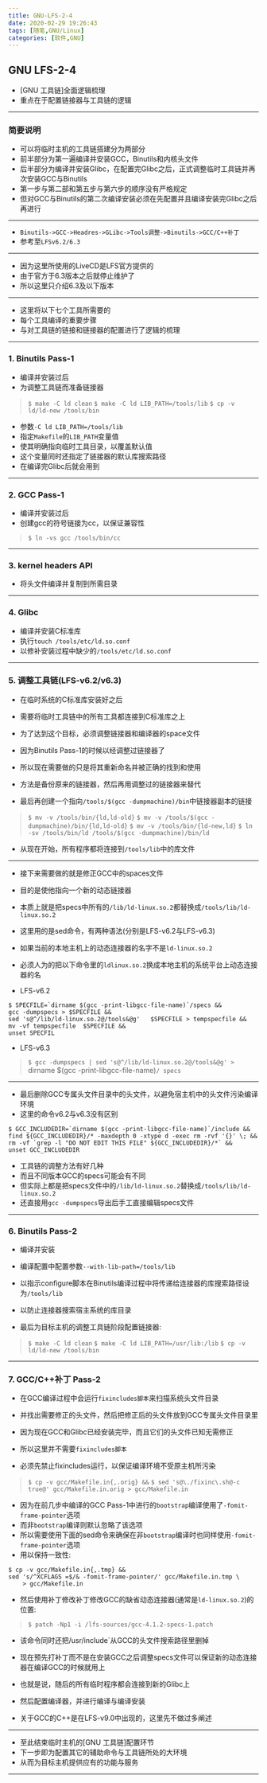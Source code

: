 ```yaml
---
title: GNU-LFS-2-4
date: 2020-02-29 19:26:43
tags: [随笔,GNU/Linux]
categories: [软件,GNU]
---
```


## GNU LFS-2-4

* [GNU 工具链]全面逻辑梳理
* 重点在于配置链接器与工具链的逻辑

---

### 简要说明

* 可以将临时主机的工具链搭建分为两部分
* 前半部分为第一遍编译并安装GCC，Binutils和内核头文件
* 后半部分为编译并安装Glibc，在配置完Glibc之后，正式调整临时工具链并再次安装GCC与Binutils
* 第一步与第二部和第五步与第六步的顺序没有严格规定
* 但对GCC与Binutils的第二次编译安装必须在先配置并且编译安装完Glibc之后再进行
---
* `Binutils->GCC->Headres->GLibc->Tools调整->Binutils->GCC/C++补丁`
* 参考至`LFSv6.2/6.3`
---
* 因为这里所使用的LiveCD是LFS官方提供的
* 由于官方于6.3版本之后就停止维护了
* 所以这里只介绍6.3及以下版本
---
* 这里将以下七个工具所需要的
* 每个工具编译的重要步骤
* 与对工具链的链接和链接器的配置进行了逻辑的梳理

---

### 1. Binutils Pass-1

* 编译并安装过后
* 为调整工具链而准备链接器

> `$ make -C ld clean`
> `$ make -C ld LIB_PATH=/tools/lib` 
> `$ cp -v ld/ld-new /tools/bin`

* 参数`-C ld LIB_PATH=/tools/lib`
* 指定`Makefile`的`LIB_PATH`变量值
* 使其明确指向临时工具目录，以覆盖默认值
* 这个变量同时还指定了链接器的默认库搜索路径
* 在编译完Glibc后就会用到

---

### 2. GCC Pass-1

* 编译并安装过后
* 创建gcc的符号链接为cc，以保证兼容性
> `$ ln -vs gcc /tools/bin/cc`

---

### 3. kernel headers API

* 将头文件编译并复制到所需目录

---

### 4. Glibc
* 编译并安装C标准库
* 执行`touch /tools/etc/ld.so.conf`
* 以修补安装过程中缺少的`/tools/etc/ld.so.conf`

---

### 5. 调整工具链(LFS-v6.2/v6.3)
* 在临时系统的C标准库安装好之后
* 需要将临时工具链中的所有工具都连接到C标准库之上
* 为了达到这个目标，必须调整链接器和编译器的space文件

* 因为Binutils Pass-1的时候以经调整过链接器了
* 所以现在需要做的只是将其重新命名并被正确的找到和使用
* 方法是备份原来的链接器，然后再用调整过的链接器来替代
* 最后再创建一个指向`/tools/$(gcc -dumpmachine)/bin`中链接器副本的链接

> `$ mv -v /tools/bin/{ld,ld-old}`
> `$ mv -v /tools/$(gcc -dumpmachine)/bin/{ld,ld-old}`
> `$ mv -v /tools/bin/{ld-new,ld}`
> `$ ln -sv /tools/bin/ld /tools/$(gcc -dumpmachine)/bin/ld`

* 从现在开始，所有程序都将连接到`/tools/lib`中的库文件

---

* 接下来需要做的就是修正GCC中的spaces文件
* 目的是使他指向一个新的动态链接器
* 本质上就是把specs中所有的`/lib/ld-linux.so.2`都替换成`/tools/lib/ld-linux.so.2`
* 这里用的是sed命令，有两种语法(分别是LFS-v6.2与LFS-v6.3)
* 如果当前的本地主机上的动态连接器的名字不是`ld-linux.so.2`
* 必须人为的把以下命令里的`ldlinux.so.2`换成本地主机的系统平台上动态连接器的名

* LFS-v6.2

```
$ SPECFILE=`dirname $(gcc -print-libgcc-file-name)`/specs && 
gcc -dumpspecs > $SPECFILE &&
sed 's@^/lib/ld-linux.so.2@/tools&@g'	$SPECFILE > tempspecfile &&
mv -vf tempspecfile	 $SPECFILE && 
unset SPECFIL
```

* LFS-v6.3

> `$ gcc -dumpspecs | sed 's@^/lib/ld-linux.so.2@/tools&@g' > `dirname $(gcc -print-libgcc-file-name)`/ specs `

---

* 最后删除GCC专属头文件目录中的头文件，以避免宿主机中的头文件污染编译环境
* 这里的命令v6.2与v6.3没有区别
```
$ GCC_INCLUDEDIR=`dirname $(gcc -print-libgcc-file-name)`/include &&
find ${GCC_INCLUDEDIR}/* -maxdepth 0 -xtype d -exec rm -rvf '{}' \; &&
rm -vf `grep -l "DO NOT EDIT THIS FILE" ${GCC_INCLUDEDIR}/*` &&
unset GCC_INCLUDEDIR
```

* 工具链的调整方法有好几种
* 而且不同版本GCC的specs可能会有不同
* 但实际上都是把specs文件中的`/lib/ld-linux.so.2`替换成`/tools/lib/ld-linux.so.2`
* 还直接用`gcc -dumpspecs`导出后手工直接编辑specs文件

---

### 6. Binutils Pass-2
* 编译并安装
* 编译配置中配置参数`--with-lib-path=/tools/lib`
* 以指示configure脚本在Binutils编译过程中将传递给连接器的库搜索路径设为`/tools/lib`
* 以防止连接器搜索宿主系统的库目录

* 最后为目标主机的调整工具链阶段配置链接器:
> `$ make -C ld clean`
> `$ make -C ld LIB_PATH=/usr/lib:/lib` 
> `$ cp -v ld/ld-new /tools/bin`

---

### 7. GCC/C++补丁 Pass-2

* 在GCC编译过程中会运行`fixincludes脚本`来扫描系统头文件目录
* 并找出需要修正的头文件，然后把修正后的头文件放到GCC专属头文件目录里
* 因为现在GCC和Glibc已经安装完毕，而且它们的头文件已知无需修正
* 所以这里并不需要`fixincludes脚本`

* 必须先禁止fixincludes运行，以保证编译环境不受原主机所污染
> `$ cp -v gcc/Makefile.in{,.orig} &&`
> `$ sed 's@\./fixinc\.sh@-c true@' gcc/Makefile.in.orig > gcc/Makefile.in`

* 因为在前几步中编译的GCC Pass-1中进行的`bootstrap`编译使用了`-fomit-frame-pointer`选项
* 而非`bootstrap`编译则默认忽略了该选项
* 所以需要使用下面的sed命令来确保在非`bootstrap`编译时也同样使用`-fomit-frame-pointer`选项
* 用以保持一致性:

```
$ cp -v gcc/Makefile.in{,.tmp} &&
sed 's/^XCFLAGS =$/& -fomit-frame-pointer/' gcc/Makefile.in.tmp \
	> gcc/Makefile.in
```

* 然后使用补丁修改补丁修改GCC的缺省动态连接器(通常是`ld-linux.so.2`)的位置:
> `$ patch -Np1 -i /lfs-sources/gcc-4.1.2-specs-1.patch`

* 该命令同时还把/usr/include`从GCC的头文件搜索路径里删掉
* 现在预先打补丁而不是在安装GCC之后调整specs文件可以保证新的动态连接器在编译GCC的时候就用上
* 也就是说，随后的所有临时程序都会连接到新的Glibc上

* 然后配置编译器，并进行编译与编译安装

* 关于GCC的C++是在LFS-v9.0中出现的，这里先不做过多阐述

---

* 至此结束临时主机的[GNU 工具链]配置环节
* 下一步即为配置其它的辅助命令与工具链所处的大环境
* 从而为目标主机提供应有的功能与服务

---



